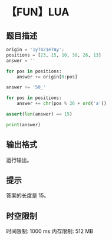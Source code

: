 # 【FUN】LUA

## 题目描述

```python
origin = '1yT421e7Ay';
positions = [23, 15, 10, 38, 26, 13]
answer = ''

for pos in positions:
    answer += origin[0:pos]

answer += '50_'

for pos in positions:
    answer += chr(pos % 26 + ord('a'))

assert(len(answer) == 15)

print(answer)
```


## 输出格式

运行输出。

## 提示

答案的长度是 15。

## 时空限制

时间限制: 1000 ms
内存限制: 512 MB
